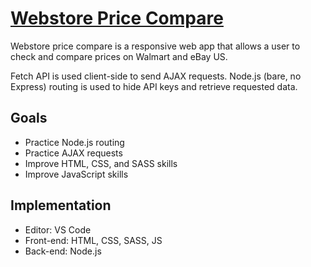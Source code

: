 # <a href="http://webstore-compare.herokuapp.com/">Webstore Price Compare</a>

Webstore price compare is a responsive web app that allows a user to check and compare prices on Walmart and eBay US. 

Fetch API is used client-side to send AJAX requests. Node.js (bare, no Express) routing is used to hide API keys and retrieve requested data.

## Goals

- Practice Node.js routing
- Practice AJAX requests
- Improve HTML, CSS, and SASS skills
- Improve JavaScript skills

## Implementation

- Editor: VS Code
- Front-end: HTML, CSS, SASS, JS
- Back-end: Node.js
